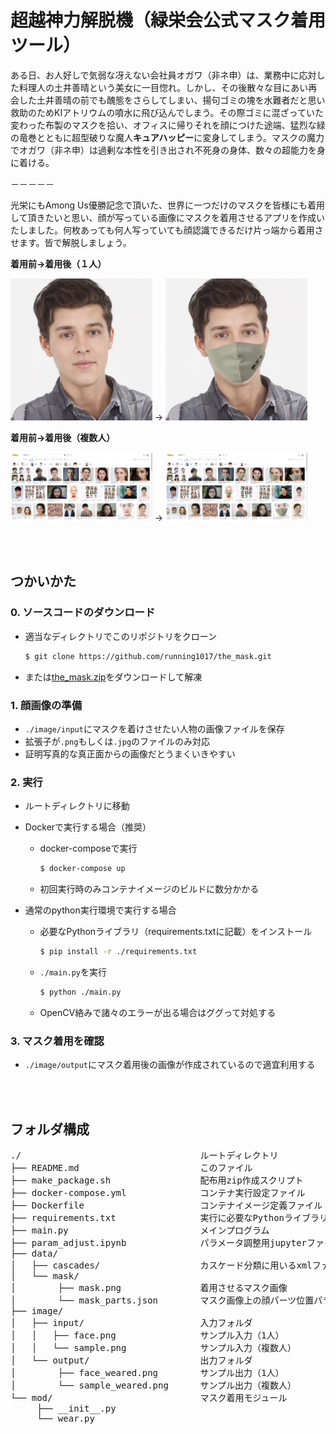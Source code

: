 # 超越神力解脱機（緑栄会公式マスク着用ツール）

ある日、お人好しで気弱な冴えない会社員オガワ（非ネ申）は、業務中に応対した料理人の土井善晴という美女に一目惚れ。しかし、その後散々な目にあい再会した土井善晴の前でも醜態をさらしてしまい、揚句ゴミの塊を水難者だと思い救助のためKIアトリウムの噴水に飛び込んでしまう。その際ゴミに混ざっていた変わった布製のマスクを拾い、オフィスに帰りそれを顔につけた途端、猛烈な緑の竜巻とともに超型破りな魔人**キュアハッピー**に変身してしまう。マスクの魔力でオガワ（非ネ申）は過剰な本性を引き出され不死身の身体、数々の超能力を身に着ける。

－－－－－

光栄にもAmong Us優勝記念で頂いた、世界に一つだけのマスクを皆様にも着用して頂きたいと思い、顔が写っている画像にマスクを着用させるアプリを作成いたしました。何枚あっても何人写っていても顔認識できるだけ片っ端から着用させます。皆で解脱しましょう。

**着用前→着用後（１人）**

<img src="/image/input/face.png" width=45%> → <img src="/image/output/face_weared.png" width=45%>

**着用前→着用後（複数人）**

<img src="/image/input/sample.png" width=45%> → <img src="/image/output/sample_weared.png" width=45%>

<br><br>

## つかいかた

### 0. ソースコードのダウンロード

- 適当なディレクトリでこのリポジトリをクローン

    ``` bash
    $ git clone https://github.com/running1017/the_mask.git
    ```

- または[the_mask.zip](https://github.com/running1017/the_mask/blob/master/the_mask.zip)をダウンロードして解凍

### 1. 顔画像の準備

- `./image/input`にマスクを着けさせたい人物の画像ファイルを保存
- 拡張子が`.png`もしくは`.jpg`のファイルのみ対応
- 証明写真的な真正面からの画像だとうまくいきやすい

### 2. 実行

- ルートディレクトリに移動

- Dockerで実行する場合（推奨）

    - docker-composeで実行

        ``` bash
        $ docker-compose up
        ```

    - 初回実行時のみコンテナイメージのビルドに数分かかる

- 通常のpython実行環境で実行する場合

    - 必要なPythonライブラリ（requirements.txtに記載）をインストール

        ``` bash
        $ pip install -r ./requirements.txt
        ```

    - `./main.py`を実行

        ``` bash
        $ python ./main.py
        ```

    - OpenCV絡みで諸々のエラーが出る場合はググって対処する

### 3. マスク着用を確認

- `./image/output`にマスク着用後の画像が作成されているので適宜利用する

<br><br>

## フォルダ構成

<pre>
./                                  ルートディレクトリ
├── README.md                       このファイル
├── make_package.sh                 配布用zip作成スクリプト
├── docker-compose.yml              コンテナ実行設定ファイル
├── Dockerfile                      コンテナイメージ定義ファイル
├── requirements.txt                実行に必要なPythonライブラリ
├── main.py                         メインプログラム
├── param_adjust.ipynb              パラメータ調整用jupyterファイル
├── data/
│   ├── cascades/                   カスケード分類に用いるxmlファイル
│   └── mask/
│        ├── mask.png               着用させるマスク画像
│        └── mask_parts.json        マスク画像上の顔パーツ位置パラメータ
├── image/
│   ├── input/                      入力フォルダ
│   │   ├── face.png                サンプル入力（1人）
│   │   └── sample.png              サンプル入力（複数人）
│   └── output/                     出力フォルダ
│        ├── face_weared.png        サンプル出力（1人）
│        └── sample_weared.png      サンプル出力（複数人）
└── mod/                            マスク着用モジュール
     ├── __init__.py
     └── wear.py
</pre>
